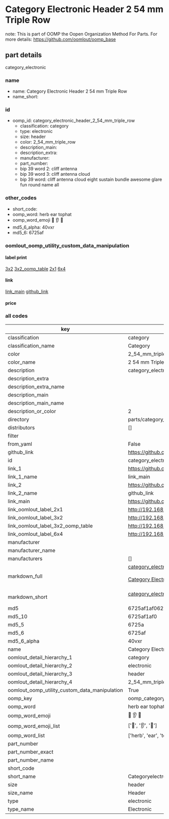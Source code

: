 # Category Electronic Header 2 54 mm Triple Row  

note: This is part of OOMP the Oopen Organization Method For Parts. For more details: https://github.com/oomlout/oomp_base

##  part details



category_electronic

### name
* name: Category Electronic Header 2 54 mm Triple Row
* name_short: 
### id
* oomp_id: category_electronic_header_2_54_mm_triple_row
  * classification: category
  * type: electronic
  * size: header
  * color: 2_54_mm_triple_row
  * description_main: 
  * description_extra: 
  * manufacturer: 
  * part_number: 
  * bip 39 word 2: cliff antenna
  * bip 39 word 3: cliff antenna cloud
  * bip 39 word: cliff antenna cloud eight sustain bundle awesome glare fun round name all

### other_codes
* short_code: 
* oomp_word: herb ear tophat
* oomp_word_emoji :herb: :ear: :tophat:
* md5_6_alpha: 40vxr
* md5_6: 6725af






### oomlout_oomp_utility_custom_data_manipulation
#### label print
[3x2](http://192.168.1.245:1112/?label=oomp%2040vxr)
[3x2_oomp_table](http://192.168.1.107:1112/?label=oomp%2040vxr)
[2x1](http://192.168.1.242:1112/?label=oomp%2040vxr)
[6x4](http://192.168.1.55:1112/?label=oomp%2040vxr)    

#### link

[link_main](https://github.com/oomlout/oomlout_oomp_current_version_messy/tree/main/parts/category_electronic_header_2_54_mm_triple_row) [github_link](https://github.com/oomlout/oomlout_oomp_part_src/tree/main/parts/category_electronic_header_2_54_mm_triple_row)                             

#### price







### all codes 
| key | value |  
| --- | --- |  
| classification | category |  
| classification_name | Category |  
| color | 2_54_mm_triple_row |  
| color_name | 2 54 mm Triple Row |  
| description | category_electronic |  
| description_extra |  |  
| description_extra_name |  |  
| description_main |  |  
| description_main_name |  |  
| description_or_color | 2  |  
| directory | parts/category_electronic_header_2_54_mm_triple_row |  
| distributors | [] |  
| filter |  |  
| from_yaml | False |  
| github_link | https://github.com/oomlout/oomlout_oomp_part_src/tree/main/parts/category_electronic_header_2_54_mm_triple_row |  
| id | category_electronic_header_2_54_mm_triple_row |  
| link_1 | https://github.com/oomlout/oomlout_oomp_current_version_messy/tree/main/parts/category_electronic_header_2_54_mm_triple_row |  
| link_1_name | link_main |  
| link_2 | https://github.com/oomlout/oomlout_oomp_part_src/tree/main/parts/category_electronic_header_2_54_mm_triple_row |  
| link_2_name | github_link |  
| link_main | https://github.com/oomlout/oomlout_oomp_current_version_messy/tree/main/parts/category_electronic_header_2_54_mm_triple_row |  
| link_oomlout_label_2x1 | http://192.168.1.242:1112/?label=oomp%2040vxr |  
| link_oomlout_label_3x2 | http://192.168.1.245:1112/?label=oomp%2040vxr |  
| link_oomlout_label_3x2_oomp_table | http://192.168.1.107:1112/?label=oomp%2040vxr |  
| link_oomlout_label_6x4 | http://192.168.1.55:1112/?label=oomp%2040vxr |  
| manufacturer |  |  
| manufacturer_name |  |  
| manufacturers | [] |  
| markdown_full | [category_electronic_header_2_54_mm_triple_row](https://github.com/oomlout/oomlout_oomp_current_version_messy/tree/main/parts/category_electronic_header_2_54_mm_triple_row)<br>[](https://github.com/oomlout/oomlout_oomp_current_version_messy/tree/main/parts/category_electronic_header_2_54_mm_triple_row)<br>[Category Electronic Header 2 54 Mm Triple Row](https://github.com/oomlout/oomlout_oomp_current_version_messy/tree/main/parts/category_electronic_header_2_54_mm_triple_row)<br><br> |  
| markdown_short | [category_electronic_header_2_54_mm_triple_row](https://github.com/oomlout/oomlout_oomp_current_version_messy/tree/main/parts/category_electronic_header_2_54_mm_triple_row)<br><br> |  
| md5 | 6725af1af062c210796d746e57c27157 |  
| md5_10 | 6725af1af0 |  
| md5_5 | 6725a |  
| md5_6 | 6725af |  
| md5_6_alpha | 40vxr |  
| name | Category Electronic Header 2 54 mm Triple Row |  
| oomlout_detail_hierarchy_1 | category |  
| oomlout_detail_hierarchy_2 | electronic |  
| oomlout_detail_hierarchy_3 | header |  
| oomlout_detail_hierarchy_4 | 2_54_mm_triple_row |  
| oomlout_oomp_utility_custom_data_manipulation | True |  
| oomp_key | oomp_category_electronic_header_2_54_mm_triple_row |  
| oomp_word | herb ear tophat |  
| oomp_word_emoji | :herb: :ear: :tophat: |  
| oomp_word_emoji_list | [':herb:', ':ear:', ':tophat:'] |  
| oomp_word_list | ['herb', 'ear', 'tophat'] |  
| part_number |  |  
| part_number_exact |  |  
| part_number_name |  |  
| short_code |  |  
| short_name | Categoryelectronic |  
| size | header |  
| size_name | Header |  
| type | electronic |  
| type_name | Electronic |  

